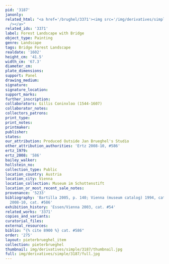 ```yaml
---
pid: '3187'
janonly: 
related_html: "<a href='/brughel/3371'><img src='/img/derivatives/simple/3371/thumbnail.jpg'
  /></a>"
related_ids: '3371'
label: Forest Landscape with Bridge
object_type: Painting
genre: Landscape
tags: Bridge Forest Landscape
realdate: '1602'
height_cm: '41.5'
width_cm: '67.3'
diameter_cm: 
plate_dimensions: 
support: Panel
drawing_medium: 
signature: 
signature_location: 
support_marks: 
further_inscription: 
collaborators: Gillis Coninxloo (1544-1607)
collaborator_notes: 
collectors_patrons: 
print_type: 
print_notes: 
printmaker: 
publisher: 
states: 
our_attribution: Produced Outside Jan Brueghel's Studio
other_attribution_authorities: 'Ertz 2008-10, #586'
ertz_1979: 
ertz_2008: '586'
bailey_walker: 
hollstein_no: 
collection_type: Public
location_country: Austria
location_city: Vienna
location_collection: Museum im Schottenstift
location_or_most_recent_sale_notes: 
provenance: '5233'
bibliography: 'Bartilla 2005, p. 140; Vienna (museum catalog) 1994, cat. #77; Ertz
  2008-10, cat. #586'
exhibition_history: 'Essen/Vienna 2003, cat. #54'
related_works: '3371'
copies_and_variants: 
curatorial_files: 
external_resources: 
biblio: "{% cite 8900 %} cat. #586"
order: '275'
layout: pieterbrueghel_item
collection: pieterbrueghel
thumbnail: img/derivatives/simple/3187/thumbnail.jpg
full: img/derivatives/simple/3187/full.jpg
---
```


